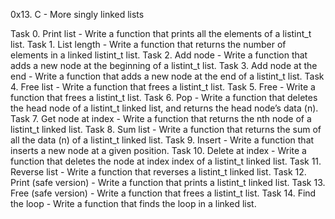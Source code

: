 0x13. C - More singly linked lists

Task 0. Print list - Write a function that prints all the elements of a listint_t list.
Task 1. List length - Write a function that returns the number of elements in a linked listint_t list.
Task 2. Add node - Write a function that adds a new node at the beginning of a listint_t list.
Task 3. Add node at the end - Write a function that adds a new node at the end of a listint_t list.
Task 4. Free list - Write a function that frees a listint_t list.
Task 5. Free - Write a function that frees a listint_t list.
Task 6. Pop - Write a function that deletes the head node of a listint_t linked list, and returns the head node’s data (n).
Task 7. Get node at index - Write a function that returns the nth node of a listint_t linked list.
Task 8. Sum list - Write a function that returns the sum of all the data (n) of a listint_t linked list.
Task 9. Insert - Write a function that inserts a new node at a given position.
Task 10. Delete at index - Write a function that deletes the node at index index of a listint_t linked list.
Task 11. Reverse list - Write a function that reverses a listint_t linked list.
Task 12. Print (safe version) - Write a function that prints a listint_t linked list.
Task 13. Free (safe version) - Write a function that frees a listint_t list.
Task 14. Find the loop - Write a function that finds the loop in a linked list.
